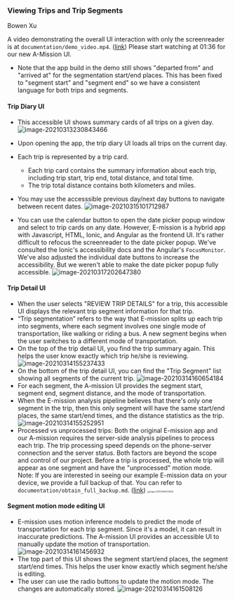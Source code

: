 ### Viewing Trips and Trip Segments

Bowen Xu

A video demonstrating the overall UI interaction with only the screenreader is at `documentation/demo_video.mp4`. ([link](https://github.com/xubowenhaoren/A-Mission/raw/main/documentation/demo_video.mp4)) Please start watching at 01:36 for our new A-Mission UI. 

- Note that the app build in the demo still shows "departed from" and "arrived at" for the segmentation start/end places. This has been fixed to "segment start" and "segment end" so we have a consistent language for both trips and segments.

#### Trip Diary UI

- This accessible UI shows summary cards of all trips on a given day. 
  ![image-20210313230843466](image-20210313230843466.png)

- Upon opening the app, the trip diary UI loads all trips on the current day.  
- Each trip is represented by a trip card.
  - Each trip card contains the summary information about each trip, including trip start, trip end, total distance, and total time.
  - The trip total distance contains both kilometers and miles. 
- You may use the accesssible previous day/next day buttons to navigate between recent dates. 
  ![image-20210315101712987](image-20210315101712987.png)
- You can use the calendar button to open the date picker popup window and select to trip cards on any date. However, E-mission is a hybrid app with Javascript, HTML, Ionic, and Angular as the frontend UI. It's rather difficult to refocus the screenreader to the date picker popup. We've consulted the Ionic's accessibility docs and the Angular's `FocusMonitor`. We've also adjusted the individual date buttons to increase the accessibility. But we weren't able to make the date picker popup fully accessible. 
  ![image-20210317202647380](image-20210317202647380.png)

#### Trip Detail UI

- When the user selects "REVIEW TRIP DETAILS" for a trip, this accessible UI displays the relevant trip segment information for that trip.
- “Trip segmentation” refers to the way that E-mission splits up each trip into segments, where each segment involves one single mode of transportation, like walking or riding a bus. A new segment begins when the user switches to a different mode of transportation.
- On the top of the trip detail UI, you find the trip summary again. This helps the user know exactly which trip he/she is reviewing.
  ![image-20210314155237433](image-20210314155237433.png)
- On the bottom of the trip detail UI, you can find the "Trip Segment" list showing all segments of the current trip. 
  ![image-20210314160654184](image-20210314160654184.png)
- For each segment, the A-mission UI provides the segment start, segment end, segment distance, and the mode of transportation. 
- When the E-mission analysis pipeline believes that there's only one segment in the trip, then this only segment will have the same start/end places, the same start/end times, and the distance statistics as the trip. 
  ![image-20210314155252951](image-20210314155252951.png)
- Processed vs unprocessed trips: Both the original E-mission app and our A-mission requires the server-side analysis pipelines to process each trip. The trip processing speed depends on the phone-server connection and the server status. Both factors are beyond the scope and control of our project. Before a trip is processed, the whole trip will appear as one segment and have the "unprocessed" motion mode. Note: If you are interested in seeing our example E-mission data on your device, we provide a full backup of that. You can refer to `documentation/obtain_full_backup.md`. ([link](https://github.com/xubowenhaoren/A-Mission/blob/main/documentation/obtain_full_backup.md))
  <img src="image-20210314160739076.png" alt="image-20210314160739076" style="zoom:30%;" />

#### Segment motion mode editing UI

- E-mission uses motion inference models to predict the mode of transportation for each trip segment. Since it's a model, it can result in inaccurate predictions. The A-mission UI provides an accessible UI to manually update the motion of transportation. 
  ![image-20210314161456932](image-20210314161456932.png)
- The top part of this UI shows the segment start/end places, the segment start/end times. This helps the user know exactly which segment he/she is editing.
- The user can use the radio buttons to update the motion mode. The changes are automatically stored. 
  ![image-20210314161508126](image-20210314161508126.png)